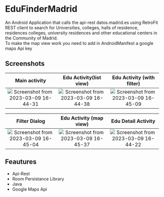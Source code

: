 # EduFinderMadrid
An Android Application that calls the api-rest datos.madrid.es using RetroFit REST client to search for Universities, colleges, halls of residence, residences colleges, university residences and other educational centers in the Community of Madrid.
<br>
To make the map view work you need to add in AndroidManifest a google maps Api key

## Screenshots

Main activity | Edu Activity(list view) | Edu Activity (with filter) 
:-:|:-:|:-:
![Screenshot from 2023-03-09 16-44-31](https://user-images.githubusercontent.com/94985283/224077185-b2215db1-a63a-4816-a3ee-cf3c47ccabc8.png) | ![Screenshot from 2023-03-09 16-44-38](https://user-images.githubusercontent.com/94985283/224077327-8e627590-aba3-4afb-b606-fddd514d23de.png) | ![Screenshot from 2023-03-09 16-45-09](https://user-images.githubusercontent.com/94985283/224077492-381ed1c3-8710-4ad4-a101-ca0b045d9dc4.png)

Filter Dialog | Edu Activity (map view) | Edu Detail Activity
:-:|:-:|:-:
![Screenshot from 2023-03-09 16-45-04](https://user-images.githubusercontent.com/94985283/224077645-af71fd3f-85ac-4b39-89a2-5985aaaaa15c.png) | ![Screenshot from 2023-03-09 16-45-37](https://user-images.githubusercontent.com/94985283/224077698-f016d161-f441-481f-9f88-0103ecb42458.png) | ![Screenshot from 2023-03-09 16-44-22](https://user-images.githubusercontent.com/94985283/224077902-e72e5221-efcf-448c-b6c0-3829d5688754.png)

## Feautures
- Api-Rest
- Room Persistance Library
- Java
- Google Maps Api


